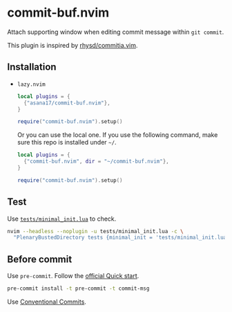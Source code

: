 # commit-buf.nvim

Attach supporting window when editing commit message within `git commit`.

This plugin is inspired by [rhysd/commitia.vim](https://github.com/rhysd/committia.vim).

## Installation

* `lazy.nvim`

  ```lua
  local plugins = {
    {"asana17/commit-buf.nvim"},
  }

  require("commit-buf.nvim").setup()
  ```

  Or you can use the local one. If you use the following command, make sure
  this repo is installed under `~/`.

  ```lua
  local plugins = {
    {"commit-buf.nvim", dir = "~/commit-buf.nvim"},
  }

  require("commit-buf.nvim").setup()
  ```

## Test

Use [`tests/minimal_init.lua`](tests/minimal_init.lua) to check.

```bash
nvim --headless --noplugin -u tests/minimal_init.lua -c \
  "PlenaryBustedDirectory tests {minimal_init = 'tests/minimal_init.lua'}"
```

## Before commit

Use `pre-commit`. Follow the [official Quick start][1].

```bash
pre-commit install -t pre-commit -t commit-msg
```

Use [Conventional Commits][2].

[1]: https://pre-commit.com/index.html#quick-start
[2]: https://www.conventionalcommits.org/en/v1.0.0/
